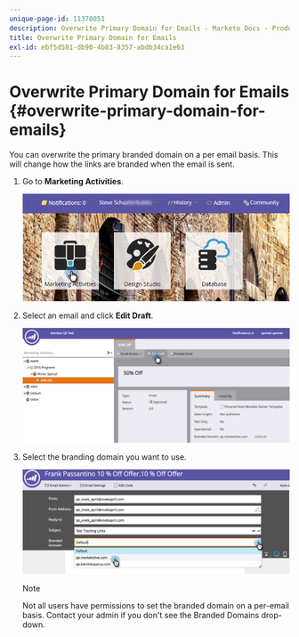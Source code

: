 ```yaml
---
unique-page-id: 11378051
description: Overwrite Primary Domain for Emails - Marketo Docs - Product Documentation
title: Overwrite Primary Domain for Emails
exl-id: ebf5d581-db90-4b83-8357-abdb34ca1e63
---
```

# Overwrite Primary Domain for Emails {#overwrite-primary-domain-for-emails}

You can overwrite the primary branded domain on a per email basis. This will change how the links are branded when the email is sent.

1. Go to **Marketing Activities**.

   ![](assets/login-marketing-activities.png)

1. Select an email and click **Edit Draft**.  

   ![](assets/image2016-8-26-11-3a48-3a7.png)

1. Select the branding domain you want to use.

   ![](assets/image2016-8-12-11-3a5-3a29.png)

   >[!NOTE]
   >
   >Not all users have permissions to set the branded domain on a per-email basis. Contact your admin if you don't see the Branded Domains drop-down.
